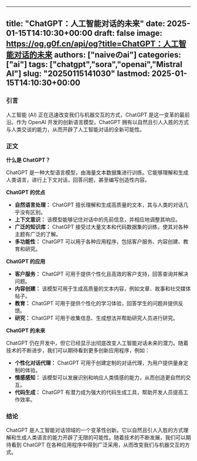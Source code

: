 
---
title: "ChatGPT：人工智能对话的未来"
date: 2025-01-15T14:10:30+00:00
draft: false
image: https://og.g0f.cn/api/og?title=ChatGPT：人工智能对话的未来
authors: ["naiveのai"]
categories: ["ai"]
tags: ["chatgpt","sora","openai","Mistral AI"]
slug: "20250115141030"
lastmod: 2025-01-15T14:10:30+00:00
---
### 引言

人工智能 (AI) 正在迅速改变我们与机器交互的方式，ChatGPT 是这一变革的最前沿。作为 OpenAI 开发的创新语言模型，ChatGPT 拥有以自然且引人入胜的方式与人类交谈的能力，从而开辟了人工智能对话的全新可能性。

### 正文

**什么是 ChatGPT？**

ChatGPT 是一种大型语言模型，由海量文本数据集进行训练。它能够理解和生成人类语言，进行上下文对话，回答问题，甚至编写创造性内容。

**ChatGPT 的优点**

* **自然语言处理：** ChatGPT 擅长理解和生成高质量的文本，其与人类的对话几乎没有区别。
* **上下文意识：** 该模型能够记住对话中的先前信息，并相应地调整其响应。
* **广泛的知识库：** ChatGPT 接受过大量文本和代码数据集的训练，使其对各种主题有广泛的了解。
* **多功能性：** ChatGPT 可以用于各种应用程序，包括客户服务、内容创建、教育和研究。

**ChatGPT 的应用**

* **客户服务：** ChatGPT 可用于提供个性化且高效的客户支持，回答查询并解决问题。
* **内容创建：** 该模型可用于生成高质量的文本内容，例如文章、故事和社交媒体帖子。
* **教育：** ChatGPT 可用于提供个性化的学习体验，回答学生的问题并提供反馈。
* **研究：** ChatGPT 可用于收集信息、生成想法并帮助研究人员进行研究。

**ChatGPT 的未来**

ChatGPT 仍在开发中，但它已经显示出彻底改变人工智能对话未来的潜力。随着技术的不断进步，我们可以期待看到更多创新应用程序，例如：

* **个性化对话代理：** ChatGPT 可用于创建定制的对话代理，为用户提供量身定制的体验。
* **情感感知：** 该模型可以发展识别和响应人类情感的能力，从而创造更自然的交互。
* **代码生成：** ChatGPT 有潜力成为强大的代码生成工具，帮助开发人员提高工作效率。

### 结论

ChatGPT 是人工智能对话领域的一个变革性创新。它以自然且引人入胜的方式理解和生成人类语言的能力开辟了无限的可能性。随着技术的不断发展，我们可以期待看到 ChatGPT 在各种应用程序中得到广泛采用，从而改变我们与机器交互的方式。